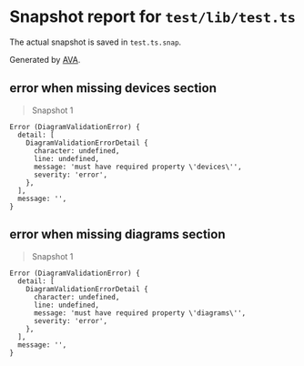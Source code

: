 # Snapshot report for `test/lib/test.ts`

The actual snapshot is saved in `test.ts.snap`.

Generated by [AVA](https://avajs.dev).

## error when missing devices section

> Snapshot 1

    Error (DiagramValidationError) {
      detail: [
        DiagramValidationErrorDetail {
          character: undefined,
          line: undefined,
          message: 'must have required property \'devices\'',
          severity: 'error',
        },
      ],
      message: '',
    }

## error when missing diagrams section

> Snapshot 1

    Error (DiagramValidationError) {
      detail: [
        DiagramValidationErrorDetail {
          character: undefined,
          line: undefined,
          message: 'must have required property \'diagrams\'',
          severity: 'error',
        },
      ],
      message: '',
    }
